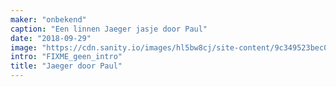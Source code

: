 ```yaml
---
maker: "onbekend"
caption: "Een linnen Jaeger jasje door Paul"
date: "2018-09-29"
image: "https://cdn.sanity.io/images/hl5bw8cj/site-content/9c349523bec04956439c08aded9408c5acd21a13-1640x2272.jpg"
intro: "FIXME_geen_intro"
title: "Jaeger door Paul"
---
```


